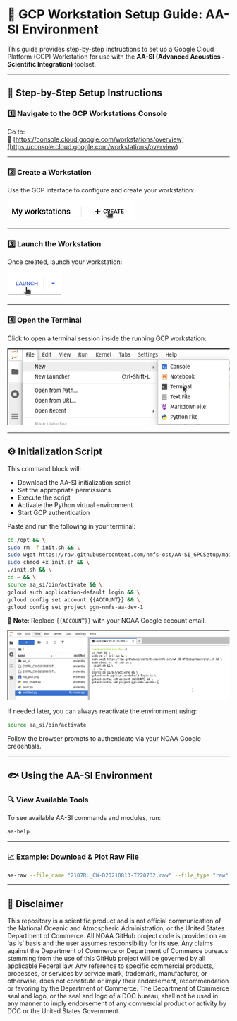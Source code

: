 
# 📘 GCP Workstation Setup Guide: **AA-SI Environment**

This guide provides step-by-step instructions to set up a Google Cloud Platform (GCP) Workstation for use with the **AA-SI (Advanced Acoustics - Scientific Integration)** toolset.

---

## 🚀 Step-by-Step Setup Instructions

### 1️⃣ Navigate to the GCP Workstations Console  
Go to:  
🔗 [https://console.cloud.google.com/workstations/overview](https://console.cloud.google.com/workstations/overview)

---

### 2️⃣ Create a Workstation  
Use the GCP interface to configure and create your workstation:

![Create Workstation](assets/instruction_4.png)

---

### 3️⃣ Launch the Workstation  
Once created, launch your workstation:

![Launch Workstation](assets/instruction_5.png)

---

### 4️⃣ Open the Terminal  
Click to open a terminal session inside the running GCP workstation:

![Open Terminal](assets/instruction_2.png)

---

## ⚙️ Initialization Script

This command block will:

- Download the AA-SI initialization script  
- Set the appropriate permissions  
- Execute the script  
- Activate the Python virtual environment  
- Start GCP authentication

Paste and run the following in your terminal:

```bash
cd /opt && \
sudo rm -f init.sh && \
sudo wget https://raw.githubusercontent.com/nmfs-ost/AA-SI_GPCSetup/main/init.sh && \
sudo chmod +x init.sh && \
./init.sh && \
cd ~ && \
source aa_si/bin/activate && \
gcloud auth application-default login && \
gcloud config set account {{ACCOUNT}} && \
gcloud config set project ggn-nmfs-aa-dev-1
```

📌 **Note**: Replace `{{ACCOUNT}}` with your NOAA Google account email.

![Terminal Authentication](assets/instruction_3.png)

If needed later, you can always reactivate the environment using:

```bash
source aa_si/bin/activate
```

Follow the browser prompts to authenticate via your NOAA Google credentials.

---

## 🐟 Using the AA-SI Environment

### 🔍 View Available Tools

To see available AA-SI commands and modules, run:

```bash
aa-help
```

---

### 📈 Example: Download & Plot Raw File

```bash
aa-raw --file_name "2107RL_CW-D20210813-T220732.raw" --file_type "raw" --ship_name "Reuben_Lasker" --survey_name "RL2107" --echosounder "EK80" --data_source "NCEI" | aa-plot
```

---

## 📜 Disclaimer

This repository is a scientific product and is not official communication of the National Oceanic and Atmospheric Administration, or the United States Department of Commerce. All NOAA GitHub project code is provided on an ‘as is’ basis and the user assumes responsibility for its use. Any claims against the Department of Commerce or Department of Commerce bureaus stemming from the use of this GitHub project will be governed by all applicable Federal law. Any reference to specific commercial products, processes, or services by service mark, trademark, manufacturer, or otherwise, does not constitute or imply their endorsement, recommendation or favoring by the Department of Commerce. The Department of Commerce seal and logo, or the seal and logo of a DOC bureau, shall not be used in any manner to imply endorsement of any commercial product or activity by DOC or the United States Government.
